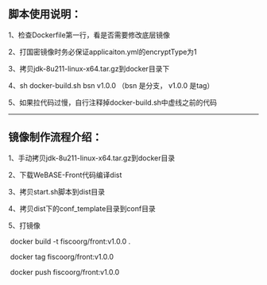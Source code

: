 
## 脚本使用说明：

1、检查Dockerfile第一行，看是否需要修改底层镜像

2、打国密镜像时务必保证applicaiton.yml的encryptType为1

3、拷贝jdk-8u211-linux-x64.tar.gz到docker目录下

4、sh docker-build.sh bsn v1.0.0 （bsn 是分支， v1.0.0 是tag）

5、如果拉代码过慢，自行注释掉docker-build.sh中虚线之前的代码



-----------------------------------------------------
## 镜像制作流程介绍：
1、手动拷贝jdk-8u211-linux-x64.tar.gz到docker目录

2、下载WeBASE-Front代码编译dist

3、拷贝start.sh脚本到dist目录

4、拷贝dist下的conf_template目录到conf目录

5、打镜像

​	docker build -t fiscoorg/front:v1.0.0 .

​	docker tag  fiscoorg/front:v1.0.0

​	docker push fiscoorg/front:v1.0.0